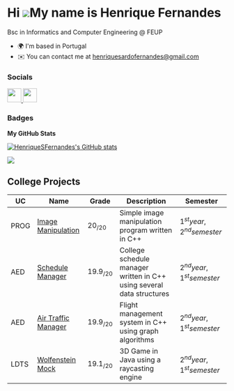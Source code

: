 Hi ![](https://user-images.githubusercontent.com/18350557/176309783-0785949b-9127-417c-8b55-ab5a4333674e.gif)My name is Henrique Fernandes
==========================================================================================================================================

Bsc in Informatics and Computer Engineering @ FEUP

* 🌍 I'm based in Portugal
* ✉️ You can contact me at [henriquesardofernandes@gmail.com](mailto:henriquesardofernandes@gmail.com)

### Socials

<p align="left"> <a href="https://www.github.com/HenriqueSFernandes" target="_blank" rel="noreferrer"> <picture> <source media="(prefers-color-scheme: dark)" srcset="https://raw.githubusercontent.com/danielcranney/readme-generator/main/public/icons/socials/github-dark.svg" /> <source media="(prefers-color-scheme: light)" srcset="https://raw.githubusercontent.com/danielcranney/readme-generator/main/public/icons/socials/github.svg" /> <img src="https://raw.githubusercontent.com/danielcranney/readme-generator/main/public/icons/socials/github.svg" width="32" height="32" /> </picture> </a> <a href="https://www.linkedin.com/in/-henriquesfernandes" target="_blank" rel="noreferrer"> <picture> <source media="(prefers-color-scheme: dark)" srcset="https://raw.githubusercontent.com/danielcranney/readme-generator/main/public/icons/socials/linkedin-dark.svg" /> <source media="(prefers-color-scheme: light)" srcset="https://raw.githubusercontent.com/danielcranney/readme-generator/main/public/icons/socials/linkedin.svg" /> <img src="https://raw.githubusercontent.com/danielcranney/readme-generator/main/public/icons/socials/linkedin.svg" width="32" height="32" /> </picture> </a></p>

### Badges

<b>My GitHub Stats</b>

<a href="http://www.github.com/HenriqueSFernandes"><img src="https://github-readme-stats.vercel.app/api?username=HenriqueSFernandes&show_icons=true&hide=&count_private=true&title_color=74c7ec&text_color=cdd6f4&icon_color=74c7ec&bg_color=11111b&hide_border=true&show_icons=true" alt="HenriqueSFernandes's GitHub stats" /></a>

<a href="http://www.github.com/HenriqueSFernandes"><img src="https://github-readme-streak-stats.herokuapp.com/?user=HenriqueSFernandes&stroke=cdd6f4&background=11111b&ring=74c7ec&fire=74c7ec&currStreakNum=cdd6f4&currStreakLabel=74c7ec&sideNums=cdd6f4&sideLabels=cdd6f4&dates=cdd6f4&hide_border=true" /></a>

## College Projects

| UC   | Name                                                                                    | Grade        | Description                                                           | Semester                       |
| ---- | --------------------------------------------------------------------------------------- | ------------ | --------------------------------------------------------------------- | ------------------------------ |
| PROG | [Image Manipulation](https://github.com/HenriqueSFernandes/Image-Manipulation-Prog)     | $20_{/20}$   | Simple image manipulation program written in C++                      | $1^{st} year, 2^{nd} semester$ |
| AED  | [Schedule Manager](https://github.com/HenriqueSFernandes/AED-ScheduleManager)           | $19.9_{/20}$ | College schedule manager written in C++ using several data structures | $2^{nd} year, 1^{st} semester$ |
| AED  | [Air Traffic Manager](https://github.com/HenriqueSFernandes/AED-FlightManagementSystem) | $19.9_{/20}$ | Flight management system in C++ using graph algorithms                | $2^{nd} year, 1^{st} semester$ |
| LDTS | [Wolfenstein Mock](https://github.com/HenriqueSFernandes/wolfensteinmock)               | $19.1_{/20}$ | 3D Game in Java using a raycasting engine                             | $2^{nd} year, 1^{st} semester$ |


